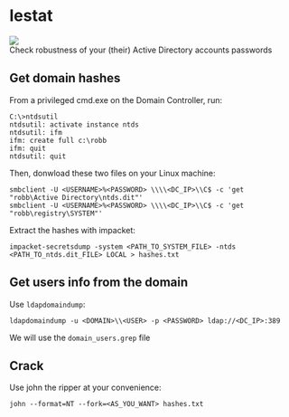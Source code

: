 # lestat
![](https://3.bp.blogspot.com/-PF5wQWEREK0/U_DS_eJM8nI/AAAAAAAAAVw/ack4TeHRyME/s1600/033.jpg)  
Check robustness of your (their) Active Directory accounts passwords

## Get domain hashes
From a privileged cmd.exe on the Domain Controller, run:  
```
C:\>ntdsutil
ntdsutil: activate instance ntds
ntdsutil: ifm
ifm: create full c:\robb
ifm: quit
ntdsutil: quit
```
Then, donwload these two files on your Linux machine:
```
smbclient -U <USERNAME>%<PASSWORD> \\\\<DC_IP>\\C$ -c 'get "robb\Active Directory\ntds.dit"'
smbclient -U <USERNAME>%<PASSWORD> \\\\<DC_IP>\\C$ -c 'get "robb\registry\SYSTEM"'
```
Extract the hashes with impacket:
```
impacket-secretsdump -system <PATH_TO_SYSTEM_FILE> -ntds <PATH_TO_ntds.dit_FILE> LOCAL > hashes.txt
```
## Get users info from the domain
Use `ldapdomaindump`:
```
ldapdomaindump -u <DOMAIN>\\<USER> -p <PASSWORD> ldap://<DC_IP>:389
```
We will use the `domain_users.grep` file

## Crack
Use john the ripper at your convenience:
```
john --format=NT --fork=<AS_YOU_WANT> hashes.txt
```
